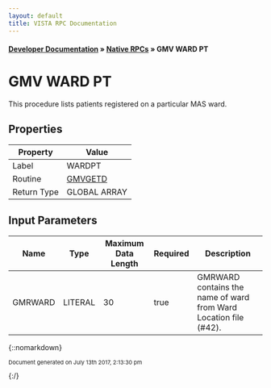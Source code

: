 ```yaml
---
layout: default
title: VISTA RPC Documentation
---
```


#### [Developer Documentation](../index) &#187; [Native RPCs](TableOfContents) &#187; GMV WARD PT<br/>
# GMV WARD PT

This procedure lists patients registered on a particular MAS ward.

## Properties

Property | Value
--- | ---
Label | WARDPT
Routine | [GMVGETD](http://code.osehra.org/dox/Routine_GMVGETD_source.html)
Return Type | GLOBAL ARRAY


## Input Parameters

Name | Type | Maximum Data Length | Required | Description
--- | --- | --- | --- | ---
GMRWARD | LITERAL | 30 | true | GMRWARD contains the name of ward from Ward Location file (#42).



{::nomarkdown} <br/><p style="font-size: 11px">Document generated on July 13th 2017, 2:13:30 pm</p>{:/}